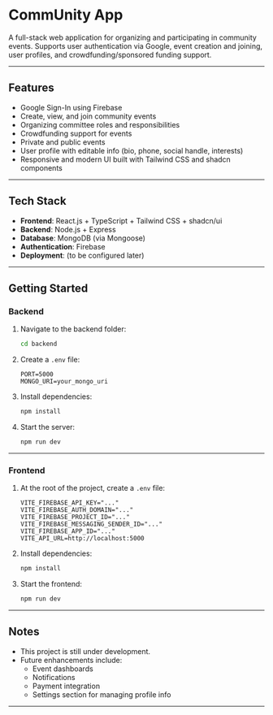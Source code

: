 # CommUnity App

A full-stack web application for organizing and participating in community events. Supports user authentication via Google, event creation and joining, user profiles, and crowdfunding/sponsored funding support.

---

##  Features

- Google Sign-In using Firebase  
- Create, view, and join community events  
- Organizing committee roles and responsibilities  
- Crowdfunding support for events  
- Private and public events  
- User profile with editable info (bio, phone, social handle, interests)  
- Responsive and modern UI built with Tailwind CSS and shadcn components

---

##  Tech Stack

- **Frontend**: React.js + TypeScript + Tailwind CSS + shadcn/ui  
- **Backend**: Node.js + Express  
- **Database**: MongoDB (via Mongoose)  
- **Authentication**: Firebase  
- **Deployment**: (to be configured later)

---

##  Getting Started

### Backend

1. Navigate to the backend folder:
   ```bash
   cd backend
   ```

2. Create a `.env` file:
   ```env
   PORT=5000
   MONGO_URI=your_mongo_uri
   ```

3. Install dependencies:
   ```bash
   npm install
   ```

4. Start the server:
   ```bash
   npm run dev
   ```

---

### Frontend

1. At the root of the project, create a `.env` file:
   ```env
   VITE_FIREBASE_API_KEY="..."
   VITE_FIREBASE_AUTH_DOMAIN="..."
   VITE_FIREBASE_PROJECT_ID="..."
   VITE_FIREBASE_MESSAGING_SENDER_ID="..."
   VITE_FIREBASE_APP_ID="..."
   VITE_API_URL=http://localhost:5000
   ```

2. Install dependencies:
   ```bash
   npm install
   ```

3. Start the frontend:
   ```bash
   npm run dev
   ```

---

##  Notes

- This project is still under development.
- Future enhancements include:
  - Event dashboards
  - Notifications
  - Payment integration
  - Settings section for managing profile info

---
